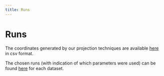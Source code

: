 ```yaml
---
title: Runs
---
```

# Runs


The coordinates generated by our projection techniques are available [here](https://github.com/EduardoVernier/landmark-based-dynamic-projections/tree/master/output) in csv format.

The chosen runs (with indication of which parameters were used) can be found [here](https://github.com/EduardoVernier/landmark-based-dynamic-projections/tree/master/metrics/results) for each dataset.
